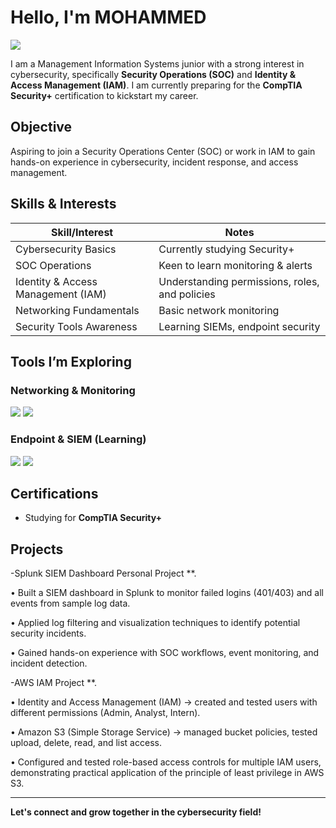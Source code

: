 # Hello, I'm MOHAMMED
<a href="https://linkedin.com"><img src="https://img.shields.io/badge/-LinkedIn-0072b1?&style=for-the-badge&logo=linkedin&logoColor=white" /></a>

I am a Management Information Systems junior with a strong interest in cybersecurity, specifically **Security Operations (SOC)** and **Identity & Access Management (IAM)**. I am currently preparing for the **CompTIA Security+** certification to kickstart my career.

## Objective
Aspiring to join a Security Operations Center (SOC) or work in IAM to gain hands-on experience in cybersecurity, incident response, and access management.

## Skills & Interests
| Skill/Interest                 | Notes                          |
|--------------------------------|--------------------------------|
| Cybersecurity Basics            | Currently studying Security+    |
| SOC Operations                  | Keen to learn monitoring & alerts |
| Identity & Access Management (IAM) | Understanding permissions, roles, and policies |
| Networking Fundamentals         | Basic network monitoring       |
| Security Tools Awareness        | Learning SIEMs, endpoint security |

## Tools I’m Exploring
### Networking & Monitoring
<div>
    <img src="https://img.shields.io/badge/-Wireshark-1679A7?&style=for-the-badge&logo=Wireshark&logoColor=white" />
    <img src="https://img.shields.io/badge/-Suricata-EF3B2D?&style=for-the-badge&logo=Suricata&logoColor=white" />
</div>

### Endpoint & SIEM (Learning)
<div>
    <img src="https://img.shields.io/badge/-Microsoft_Sentinel-0078D4?&style=for-the-badge&logo=Microsoft&logoColor=white" />
    <img src="https://img.shields.io/badge/-Splunk-000000?&style=for-the-badge&logo=Splunk&logoColor=white" />
</div>

## Certifications
- Studying for **CompTIA Security+**  

## Projects


-Splunk SIEM Dashboard Personal Project **.     

•	Built a SIEM dashboard in Splunk to monitor failed logins (401/403) and all events from sample log data.

•	Applied log filtering and visualization techniques to identify potential security incidents.

•	Gained hands-on experience with SOC workflows, event monitoring, and incident detection.
          

-AWS IAM Project **.


•  Identity and Access Management (IAM) → created and tested users with different permissions (Admin, Analyst, Intern). 

•  Amazon S3 (Simple Storage Service) → managed bucket policies, tested upload, delete, read, and list access.

•  Configured and tested role-based access controls for multiple IAM users, demonstrating practical application of the principle of least privilege in AWS S3.                       


---

**Let's connect and grow together in the cybersecurity field!**
